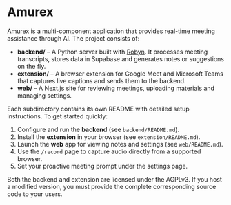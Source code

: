 # Amurex

Amurex is a multi-component application that provides real-time meeting assistance through AI. The project consists of:

- **backend/** – A Python server built with [Robyn](https://github.com/dashwav/robyn). It processes meeting transcripts, stores data in Supabase and generates notes or suggestions on the fly.
- **extension/** – A browser extension for Google Meet and Microsoft Teams that captures live captions and sends them to the backend.
- **web/** – A Next.js site for reviewing meetings, uploading materials and managing settings.

Each subdirectory contains its own README with detailed setup instructions. To get started quickly:

1. Configure and run the **backend** (see `backend/README.md`).
2. Install the **extension** in your browser (see `extension/README.md`).
3. Launch the **web** app for viewing notes and settings (see `web/README.md`).
4. Use the `/record` page to capture audio directly from a supported browser.
5. Set your proactive meeting prompt under the settings page.

Both the backend and extension are licensed under the AGPLv3. If you host a modified version, you must provide the complete corresponding source code to your users.
